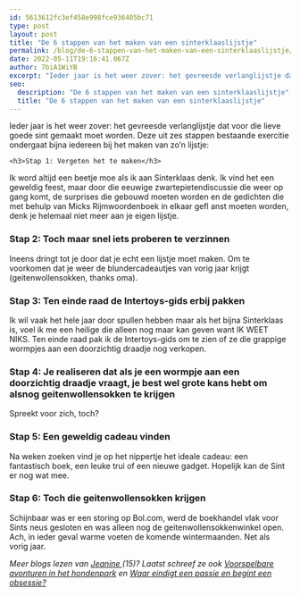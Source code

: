 ```yaml
---
id: 5613612fc3ef458e998fce936405bc71
type: post
layout: post
title: "De 6 stappen van het maken van een sinterklaaslijstje"
permalink: /blog/de-6-stappen-van-het-maken-van-een-sinterklaaslijstje/
date: 2022-05-11T19:16:41.067Z
author: 7biA1WiYB
excerpt: "Ieder jaar is het weer zover: het gevreesde verlanglijstje dat voor die lieve goede sint gemaakt moet worden. Deze uit zes stappen bestaande exercitie ondergaat bijna iedereen bij het maken van zo’n lijstje:  "
seo:
  description: "De 6 stappen van het maken van een sinterklaaslijstje"
  title: "De 6 stappen van het maken van een sinterklaaslijstje"
---
```

Ieder jaar is het weer zover: het gevreesde verlanglijstje dat voor die lieve goede sint gemaakt moet worden. Deze uit zes stappen bestaande exercitie ondergaat bijna iedereen bij het maken van zo’n lijstje:  

    <h3>Stap 1: Vergeten het te maken</h3>
<p>Ik word altijd een beetje moe als ik aan Sinterklaas denk. Ik vind het een geweldig feest, maar door die eeuwige zwartepietendiscussie die weer op gang komt, de surprises die gebouwd moeten worden en de gedichten die met behulp van Micks Rijmwoordenboek in elkaar gefl anst moeten worden, denk je helemaal niet meer aan je eigen lijstje.</p>
<h3>Stap 2: Toch maar snel iets proberen te verzinnen</h3>
<p>Ineens dringt tot je door dat je echt een lijstje moet maken. Om te voorkomen dat je weer de blundercadeautjes van vorig jaar krijgt (geitenwollensokken, thanks oma).</p>
<h3>Stap 3: Ten einde raad de Intertoys-gids erbij pakken</h3>
<p>Ik wil vaak het hele jaar door spullen hebben maar als het bijna Sinterklaas is, voel ik me een heilige die alleen nog maar kan geven want IK WEET NIKS. Ten einde raad pak ik de Intertoys-gids om te zien of ze die grappige wormpjes aan een doorzichtig draadje nog verkopen.</p>
<h3>Stap 4: Je realiseren dat als je een wormpje aan een doorzichtig draadje vraagt, je best wel grote kans hebt om alsnog geitenwollensokken te krijgen</h3>
<p>Spreekt voor zich, toch?</p>
<h3>Stap 5: Een geweldig cadeau vinden</h3>
<p>Na weken zoeken vind je op het nippertje het ideale cadeau: een fantastisch boek, een leuke trui of een nieuwe gadget. Hopelijk kan de Sint er nog wat mee.</p>
<h3>Stap 6: Toch die geitenwollensokken krijgen</h3>
<p>Schijnbaar was er een storing op Bol.com, werd de boekhandel vlak voor Sints neus gesloten en was alleen nog de geitenwollensokkenwinkel open. Ach, in ieder geval warme voeten de komende wintermaanden. Net als vorig jaar.</p>
<p><em>Meer blogs lezen van <a href="https://7dagen.netlify.app/users/jeanine-krist">Jeanine </a>(15)? Laatst schreef ze ook <a href="https://7dagen.netlify.app/blog/voorspelbare-avonturen-het-hondenpark">Voorspelbare avonturen in het hondenpark</a> en <a href="https://7dagen.netlify.app/blog/waar-eindigt-een-passie-en-begint-een-obsessie">Waar eindigt een passie en begint een obsessie?</a></em></p>  
